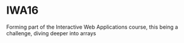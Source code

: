 # IWA16
Forming part of the Interactive Web Applications course, this being a challenge, diving deeper into arrays
